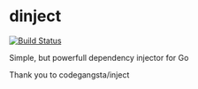 # dinject

[![Build Status](http://drone.gabz.name/api/badges/N0Cloud/dinject/status.svg)](http://drone.gabz.name/N0Cloud/dinject)

Simple, but powerfull dependency injector for Go 

Thank you to codegangsta/inject
